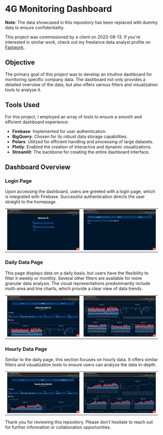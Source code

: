 # 4G Monitoring Dashboard

**Note**: The data showcased in this repository has been replaced with dummy data to ensure confidentiality.

This project was commissioned by a client on 2023-08-13. If you're interested in similar work, check out my freelance data analyst profile on [Fastwork](https://fastwork.id/user/darren7753).

## Objective
The primary goal of this project was to develop an intuitive dashboard for monitoring specific company data. The dashboard not only provides a detailed overview of the data, but also offers various filters and visualization tools to analyze it.

## Tools Used
For this project, I employed an array of tools to ensure a smooth and efficient dashboard experience:
- **Firebase**: Implemented for user authentication.
- **BigQuery**: Chosen for its robust data storage capabilities.
- **Polars**: Utilized for efficient handling and processing of large datasets.
- **Plotly**: Enabled the creation of interactive and dynamic visualizations.
- **Streamlit**: The backbone for creating the entire dashboard interface.

## Dashboard Overview
### Login Page
Upon accessing the dashboard, users are greeted with a login page, which is integrated with Firebase. Successful authentication directs the user straight to the homepage.

<table align="center">
  <tr>
    <td align="center">
        <img src="screenshots/Screenshot (3183).png" width="100%" />
    </td>
    <td align="center">
        <img src="screenshots/Screenshot (3184).png" width="100%" />
    </td>
  </tr>
</table>

### Daily Data Page
This page displays data on a daily basis, but users have the flexibility to filter it weekly or monthly. Several other filters are available for more granular data analysis. The visual representations predominantly include multi-area and line charts, which provide a clear view of data trends.

<table align="center">
  <tr>
    <td align="center">
        <img src="screenshots/Screenshot (3185).png" width="100%" />
    </td>
    <td align="center">
        <img src="screenshots/Screenshot (3186).png" width="100%" />
    </td>
  </tr>
</table>

### Hourly Data Page
Similar to the daily page, this section focuses on hourly data. It offers similar filters and visualization tools to ensure users can analyze the data in-depth.

<table align="center">
  <tr>
    <td align="center">
        <img src="screenshots/Screenshot (3187).png" width="100%" />
    </td>
    <td align="center">
        <img src="screenshots/Screenshot (3188).png" width="100%" />
    </td>
  </tr>
</table>

Thank you for reviewing this repository. Please don't hesitate to reach out for further information or collaboration opportunities.
